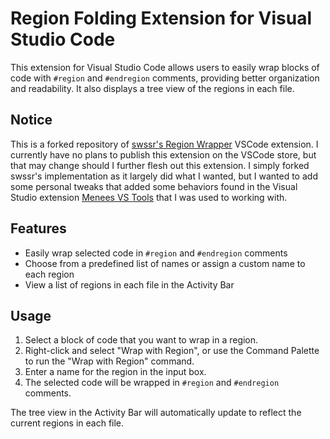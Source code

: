 # Region Folding Extension for Visual Studio Code

This extension for Visual Studio Code allows users to easily wrap blocks of code with `#region` and `#endregion` comments, providing better organization and readability. It also displays a tree view of the regions in each file.

## Notice
This is a forked repository of [swssr's Region Wrapper](https://github.com/swssr/region-wrapper) VSCode extension. I currently have no plans to publish this extension on the VSCode store, but that may change should I further flesh out this extension. I simply forked swssr's implementation as it largely did what I wanted, but I wanted to add some personal tweaks that added some behaviors found in the Visual Studio extension [Menees VS Tools](https://marketplace.visualstudio.com/items?itemName=BillMenees.MeneesVSTools2022) that I was used to working with.

## Features

- Easily wrap selected code in `#region` and `#endregion` comments
- Choose from a predefined list of names or assign a custom name to each region
- View a list of regions in each file in the Activity Bar

## Usage

1. Select a block of code that you want to wrap in a region.
2. Right-click and select "Wrap with Region", or use the Command Palette to run the "Wrap with Region" command.
3. Enter a name for the region in the input box.
4. The selected code will be wrapped in `#region` and `#endregion` comments.

The tree view in the Activity Bar will automatically update to reflect the current regions in each file.
